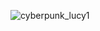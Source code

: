 
![cyberpunk_lucy1](https://github.com/Thanhcyberpunk/Thanhcyberpunk/assets/161702157/f7950b8e-6fe4-4fc8-8349-c9a01be60938)


